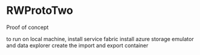 # RWProtoTwo
Proof of concept

to run on local machine, 
install service fabric
install azure storage emulator and data explorer
create the import and export container
